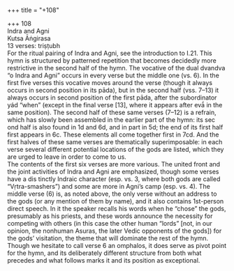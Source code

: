 +++
title = "+108"

+++
108  
Indra and Agni  
Kutsa Āṅgirasa  
13 verses: triṣṭubh  
For the ritual pairing of Indra and Agni, see the introduction to I.21. This hymn  is structured by patterned repetition that becomes decidedly more restrictive in the  second half of the hymn. The vocative of the dual dvandva “o Indra and Agni”  occurs in every verse but the middle one (vs. 6). In the first five verses this vocative  moves around the verse (though it always occurs in second position in its pāda), but  in the second half (vss. 7–13) it always occurs in second position of the first pāda,  after the subordinator yád “when” (except in the final verse [13], where it appears  after evā́ in the same position). The second half of these same verses (7–12) is a  refrain, which has slowly been assembled in the earlier part of the hymn: its sec ond half is also found in 1d and 6d, and in part in 5d; the end of its first half first  appears in 6c. These elements all come together first in 7cd. And the first halves of  these same verses are thematically superimposable: in each verse several different  potential locations of the gods are listed, which they are urged to leave in order to  come to us.  
The contents of the first six verses are more various. The united front and the  joint activities of Indra and Agni are emphasized, though some verses have a dis tinctly Indraic character (esp. vs. 3, where both gods are called “Vṛtra-smashers”)  and some are more in Agni’s camp (esp. vs. 4). The middle verse (6) is, as noted  above, the only verse without an address to the gods (or any mention of them  by name), and it also contains 1st-person direct speech. In it the speaker recalls  his words when he “chose” the gods, presumably as his priests, and these words  announce the necessity for competing with others (in this case the other human  “lords” [not, in our opinion, the nonhuman Asuras, the later Vedic opponents of  the gods]) for the gods’ visitation, the theme that will dominate the rest of the hymn.  Though we hesitate to call verse 6 an omphalos, it does serve as pivot point for the hymn, and its deliberately different structure from both what precedes and what  follows marks it and its position as exceptional.  